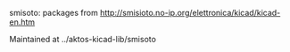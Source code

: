 smisoto: packages from http://smisioto.no-ip.org/elettronica/kicad/kicad-en.htm

Maintained at ../aktos-kicad-lib/smisoto
